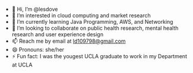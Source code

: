 - 👋 Hi, I’m @lesdove
- 👀 I’m interested in cloud computing and market research
- 🌱 I’m currently learning Java Programming, AWS, and Networking
- 💞️ I’m looking to collaborate on public health research, mental health research and user experience design
- 📫 Reach me by email at ld109798@gmail.com
- 😄 Pronouns: she/her
- ⚡ Fun fact: I was the yougest UCLA graduate to work in my Department at UCLA

<!---
lesdove/lesdove is a ✨ special ✨ repository because its `README.md` (this file) appears on your GitHub profile.
You can click the Preview link to take a look at your changes.
--->
